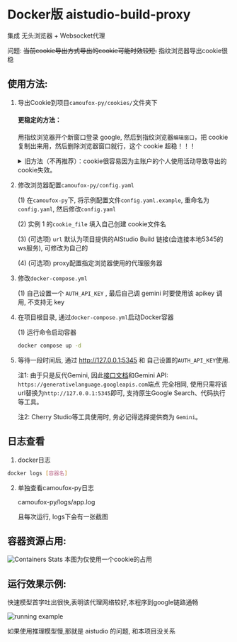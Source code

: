 # Docker版 aistudio-build-proxy
集成 无头浏览器 + Websocket代理

问题: ~~当前cookie导出方式导出的cookie可能时效较短.~~ 指纹浏览器导出cookie很稳

## 使用方法:
1. 导出Cookie到项目`camoufox-py/cookies/`文件夹下

    #### 更稳定的方法：
   用指纹浏览器开个新窗口登录 google, 然后到指纹浏览器`编辑窗口`，把 cookie 复制出来用，然后删除浏览器窗口就行，这个 cookie 超稳！！！

    <details>
       <summary>旧方法（不再推荐）：cookie很容易因为主账户的个人使用活动导致导出的cookie失效。</summary>
    (1) 安装导出Cookie的插件, 这里推荐 [Global Cookie Manager浏览器插件](https://chromewebstore.google.com/detail/global-cookie-manager/bgffajlinmbdcileomeilpihjdgjiphb)
    
    (2) 使用插件导出浏览器内所有涉及`google`的Cookie
    
    导出Cookie示例图:
    ![Global Cookie Manager](/img/Global_Cookie_Manager.png)
    ![Global Cookie Manager2](/img/Global_Cookie_Manager2.png)
    
    (3) 粘贴到项目 `camoufox-py/cookies/[自己命名].json` 中
    </details>
2. 修改浏览器配置`camoufox-py/config.yaml`

    (1) 在`camoufox-py`下, 将示例配置文件`config.yaml.example`, 重命名为 `config.yaml`, 然后修改`config.yaml`

    (2) 实例 1 的`cookie_file` 填入自己创建 cookie文件名

    (3) (可选项) `url` 默认为项目提供的AIStudio Build 链接(会连接本地5345的ws服务), 可修改为自己的

    (4) (可选项) proxy配置指定浏览器使用的代理服务器

3. 修改`docker-compose.yml`
    
    (1) 自己设置一个 `AUTH_API_KEY` , 最后自己调 gemini 时要使用该 apikey 调用, 不支持无 key
4. 在项目根目录, 通过`docker-compose.yml`启动Docker容器

    (1) 运行命令启动容器
    ```bash
    docker compose up -d
    ```

5. 等待一段时间后, 通过 http://127.0.0.1:5345 和 自己设置的`AUTH_API_KEY`使用.
    
    注1: 由于只是反代Gemini, 因此[接口文档](https://ai.google.dev/api)和Gemini API: `https://generativelanguage.googleapis.com`端点 完全相同, 使用只需将该url替换为`http://127.0.0.1:5345`即可, 支持原生Google Search、代码执行等工具。

    注2: Cherry Studio等工具使用时, 务必记得选择提供商为 `Gemini`。

## 日志查看
1. docker日志
```bash
docker logs [容器名]
```
2. 单独查看camoufox-py日志

    camoufox-py/logs/app.log

    且每次运行, logs下会有一张截图

## 容器资源占用:
![Containers Stats](/img/Containers_Stats.png)
本图为仅使用一个cookie的占用

## 运行效果示例:
快速模型首字吐出很快,表明该代理网络较好,本程序到google链路通畅

![running example](/img/running_example.gif)

如果使用推理模型慢,那就是 aistudio 的问题, 和本项目没关系

